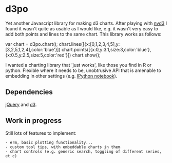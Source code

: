 d3po
====

Yet another Javascript library for making d3 charts. After playing with
[nvd3](http://nvd3.org) I found it wasn't quite as usable as I would like,
e.g. it wasn't very easy to add both points and lines to the same chart.
This library works as follows:

   var chart = d3po.chart();
   chart.lines([{x:[0,1,2,3,4,5],y:[3,2,5,1,2,4],color:'blue'}])
   chart.points([{x:0,y:3.1,size:3,color:'blue'},{x:0.5,y:2.5,size:5,color:'red'}])
   chart.show();

I wanted a charting library that 'just works', like those you find in R or python.
Flexible where it needs to be, unobtrusive API that is amenable to embedding
in other settings (e.g. [IPython notebook](http://ipython.org/notebook.html)).

Dependencies
------------

[jQuery](http://jquery.com) and [d3](http://d3js.org).

Work in progress
----------------

Still lots of features to implement:

    - erm, basic plotting functionality...
    - custom tool tips, with embeddable charts in them
    - chart controls (e.g. generic search, toggling of different series, et c)
